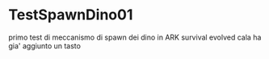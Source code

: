 # TestSpawnDino01
primo test di meccanismo di spawn dei dino in ARK survival evolved
cala ha gia' aggiunto un tasto
